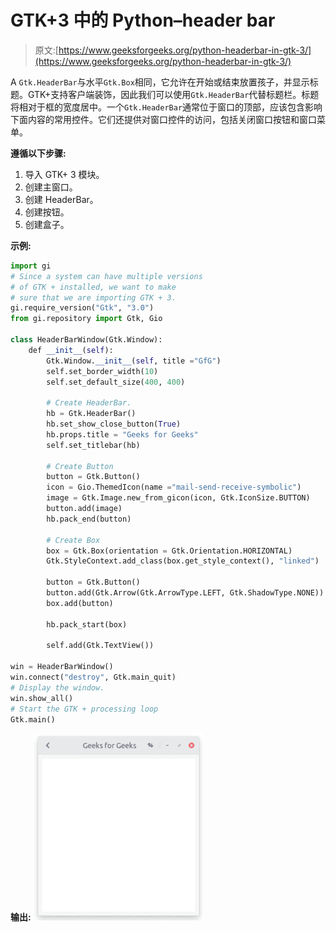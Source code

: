 # GTK+3 中的 Python–header bar

> 原文:[https://www.geeksforgeeks.org/python-headerbar-in-gtk-3/](https://www.geeksforgeeks.org/python-headerbar-in-gtk-3/)

A `Gtk.HeaderBar`与水平`Gtk.Box`相同，它允许在开始或结束放置孩子，并显示标题。GTK+支持客户端装饰，因此我们可以使用`Gtk.HeaderBar`代替标题栏。标题将相对于框的宽度居中。一个`Gtk.HeaderBar`通常位于窗口的顶部，应该包含影响下面内容的常用控件。它们还提供对窗口控件的访问，包括关闭窗口按钮和窗口菜单。

**遵循以下步骤:**

1.  导入 GTK+ 3 模块。
2.  创建主窗口。
3.  创建 HeaderBar。
4.  创建按钮。
5.  创建盒子。

**示例:**

```py
import gi
# Since a system can have multiple versions
# of GTK + installed, we want to make 
# sure that we are importing GTK + 3.
gi.require_version("Gtk", "3.0")
from gi.repository import Gtk, Gio

class HeaderBarWindow(Gtk.Window):
    def __init__(self):
        Gtk.Window.__init__(self, title ="GfG")
        self.set_border_width(10)
        self.set_default_size(400, 400)

        # Create HeaderBar.
        hb = Gtk.HeaderBar()
        hb.set_show_close_button(True)
        hb.props.title = "Geeks for Geeks"
        self.set_titlebar(hb)

        # Create Button
        button = Gtk.Button()
        icon = Gio.ThemedIcon(name ="mail-send-receive-symbolic")
        image = Gtk.Image.new_from_gicon(icon, Gtk.IconSize.BUTTON)
        button.add(image)
        hb.pack_end(button)

        # Create Box
        box = Gtk.Box(orientation = Gtk.Orientation.HORIZONTAL)
        Gtk.StyleContext.add_class(box.get_style_context(), "linked")

        button = Gtk.Button()
        button.add(Gtk.Arrow(Gtk.ArrowType.LEFT, Gtk.ShadowType.NONE))
        box.add(button)

        hb.pack_start(box)

        self.add(Gtk.TextView())

win = HeaderBarWindow()
win.connect("destroy", Gtk.main_quit)
# Display the window.
win.show_all()
# Start the GTK + processing loop
Gtk.main()
```

**输出:**
![](img/b6208a97255a053fab50c653c59c3e79.png)